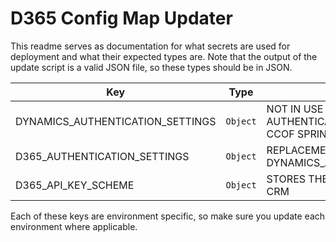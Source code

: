 # D365 Config Map Updater

This readme serves as documentation for what secrets are used for deployment and
what their expected types are. Note that the output of the update script is a
valid JSON file, so these types should be in JSON.

| Key                              | Type     | REMARKS |
|----------------------------------|----------|----------|
| DYNAMICS_AUTHENTICATION_SETTINGS | `Object` | NOT IN USE AFTER CHANGE IN API AUTHENTICATION SCHEME EFFECTIVE CCOF SPRINT 12 |
| D365_AUTHENTICATION_SETTINGS | `Object` | REPLACEMENT OF DYNAMICS_AUTHENTICATION_SETTINGS |
| D365_API_KEY_SCHEME | `Object` | STORES THE API KEYS FOR PORTAL AND CRM |

Each of these keys are environment specific, so make sure you update each
environment where applicable.

